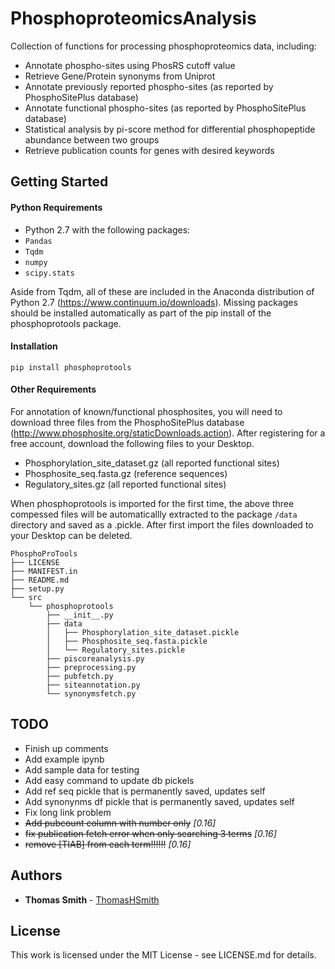 # PhosphoproteomicsAnalysis
Collection of functions for processing phosphoproteomics data, including:

 - Annotate phospho-sites using PhosRS cutoff value
 - Retrieve Gene/Protein synonyms from Uniprot
 - Annotate previously reported phospho-sites (as reported by PhosphoSitePlus database) 
 - Annotate functional phospho-sites (as reported by PhosphoSitePlus database)
 - Statistical analysis by pi-score method for differential phosphopeptide abundance between two groups
 - Retrieve publication counts for genes with desired keywords
               
## Getting Started

#### Python Requirements
- Python 2.7 with the following packages:
- `Pandas` 
- `Tqdm`
- `numpy`
- `scipy.stats` 

Aside from Tqdm, all of these are included in the Anaconda distribution of Python 2.7 (https://www.continuum.io/downloads).  Missing packages should be installed automatically as part of the pip install of the phosphoprotools package.

#### Installation
`pip install phosphoprotools`

#### Other Requirements
 For annotation of known/functional phosphosites, you will need to download three files from the PhosphoSitePlus database (http://www.phosphosite.org/staticDownloads.action).  After registering for a free account, download the following files to your Desktop.
 
 - Phosphorylation_site_dataset.gz (all reported functional sites)
 - Phosphosite_seq.fasta.gz (reference sequences)
 - Regulatory_sites.gz (all reported functional sites)

When phosphoprotools is imported for the first time, the above three compessed files will be automaticallly extracted to the package `/data` directory and saved as a .pickle.  After first import the files downloaded to your Desktop can be deleted.
	
	PhosphoProTools
	├── LICENSE
	├── MANIFEST.in
	├── README.md
	├── setup.py
	└── src
	    └── phosphoprotools
	        ├── __init__.py
	        ├── data
	        │   ├── Phosphorylation_site_dataset.pickle
	        │   ├── Phosphosite_seq.fasta.pickle
	        │   └── Regulatory_sites.pickle
	        ├── piscoreanalysis.py
	        ├── preprocessing.py
	        ├── pubfetch.py
	        ├── siteannotation.py
	        └── synonymsfetch.py


## TODO
- Finish up comments
- Add example ipynb
- Add sample data for testing
- Add easy command to update db pickels
- Add ref seq pickle that is permanently saved, updates self
- Add synonynms df pickle that is permanently saved, updates self
- Fix long link problem
- ~~Add pubcount column with number only~~ *[0.16]*
- ~~fix publication fetch error when only searching 3 terms~~ *[0.16]*
- ~~remove [TIAB] from each term!!!!!!~~ *[0.16]*


## Authors

* **Thomas Smith** - [ThomasHSmith](https://github.com/ThomasHSmith)


## License
This work is licensed under the MIT License - see LICENSE.md for details.

